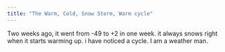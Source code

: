 ```yaml
---
title: "The Warm, Cold, Snow Storm, Warm cycle"
---
```


Two weeks ago, it went from -49 to +2 in one week. it always snows right when it starts warming up. i have noticed a cycle. I am a weather man.